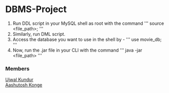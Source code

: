 # DBMS-Project

1. Run DDL script in your MySQL shell as root with the command
'''
source <file_path>;
'''
2. Similarly, run DML script.
3. Access the database you want to use in the shell by - 
'''
use movie_db;
'''
4. Now, run the .jar file in your CLI with the command
'''
java -jar <file_path>
'''

### Members
[Ujwal Kundur](https://github.com/Ajax-Light) \
[Aashutosh Konge](https://github.com/kaash-bot)
